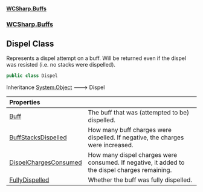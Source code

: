 #### [WCSharp.Buffs](README.md 'README')
### [WCSharp.Buffs](WCSharp.Buffs.md 'WCSharp.Buffs')

## Dispel Class

Represents a dispel attempt on a buff. Will be returned even if the dispel was resisted (i.e. no stacks were dispelled).

```csharp
public class Dispel
```

Inheritance [System.Object](https://docs.microsoft.com/en-us/dotnet/api/System.Object 'System.Object') &#129106; Dispel

| Properties | |
| :--- | :--- |
| [Buff](WCSharp.Buffs.Dispel.Buff.md 'WCSharp.Buffs.Dispel.Buff') | The buff that was (attempted to be) dispelled. |
| [BuffStacksDispelled](WCSharp.Buffs.Dispel.BuffStacksDispelled.md 'WCSharp.Buffs.Dispel.BuffStacksDispelled') | How many buff charges were dispelled. If negative, the charges were increased. |
| [DispelChargesConsumed](WCSharp.Buffs.Dispel.DispelChargesConsumed.md 'WCSharp.Buffs.Dispel.DispelChargesConsumed') | How many dispel charges were consumed. If negative, it added to the dispel charges remaining. |
| [FullyDispelled](WCSharp.Buffs.Dispel.FullyDispelled.md 'WCSharp.Buffs.Dispel.FullyDispelled') | Whether the buff was fully dispelled. |
